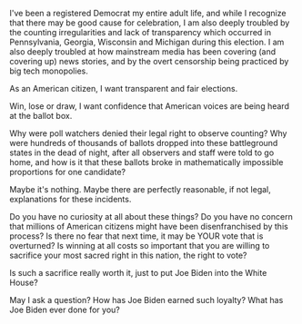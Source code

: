 I've been a registered Democrat my entire adult life, and while I recognize that there may be good cause for celebration, I am also deeply troubled by the counting irregularities and lack of transparency which occurred in Pennsylvania, Georgia, Wisconsin and Michigan during this election. I am also deeply troubled at how mainstream media has been covering (and covering up) news stories, and by the overt censorship being practiced by big tech monopolies.

As an American citizen, I want transparent and fair elections.

Win, lose or draw, I want confidence that American voices are being heard at the ballot box.

Why were poll watchers denied their legal right to observe counting? Why were hundreds of thousands of ballots dropped into these battleground states in the dead of night, after all observers and staff were told to go home, and how is it that these ballots broke in mathematically impossible proportions for one candidate?

Maybe it's nothing. Maybe there are perfectly reasonable, if not legal, explanations for these incidents.

Do you have no curiosity at all about these things? Do you have no concern that millions of American citizens might have been disenfranchised by this process? Is there no fear that next time, it may be YOUR vote that is overturned? Is winning at all costs so important that you are willing to sacrifice your most sacred right in this nation, the right to vote?

Is such a sacrifice really worth it, just to put Joe Biden into the White House?

May I ask a question? How has Joe Biden earned such loyalty? What has Joe Biden ever done for you?
